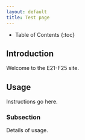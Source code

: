 ```yaml
---
layout: default
title: Test page
---
```


* Table of Contents
{:toc}

## Introduction

Welcome to the E21-F25 site.

## Usage

Instructions go here.

### Subsection

Details of usage.
